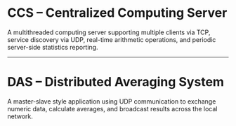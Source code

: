 # CCS – Centralized Computing Server

A multithreaded computing server supporting multiple clients via TCP, service discovery via UDP, real-time arithmetic operations, and periodic server-side statistics reporting.

---

# DAS – Distributed Averaging System

A master-slave style application using UDP communication to exchange numeric data, calculate averages, and broadcast results across the local network.
